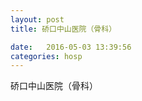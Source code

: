 ```yaml
--- 
layout: post 
title: 硚口中山医院（骨科）

date:   2016-05-03 13:39:56 
categories: hosp 
--- 
```

   
硚口中山医院（骨科）
